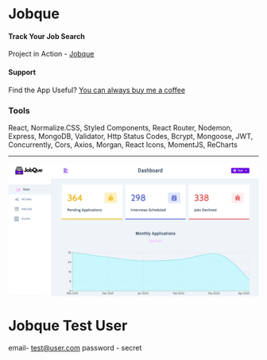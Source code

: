 # Jobque

#### Track Your Job Search

Project in Action - [Jobque](https://jobque-prod.herokuapp.com)

#### Support

Find the App Useful? [You can always buy me a coffee](https://www.buymeacoffee.com/miadugas)

### Tools

React, Normalize.CSS, Styled Components, React Router, Nodemon, Express, MongoDB, Validator, Http Status Codes, Bcrypt, Mongoose, JWT, Concurrently, Cors, Axios, Morgan, React Icons, MomentJS, ReCharts

---

![Image of JobQue](https://github.com/miadugas/jobqueapp/blob/main/jobque.png)


# Jobque Test User

email- test@user.com
password - secret
